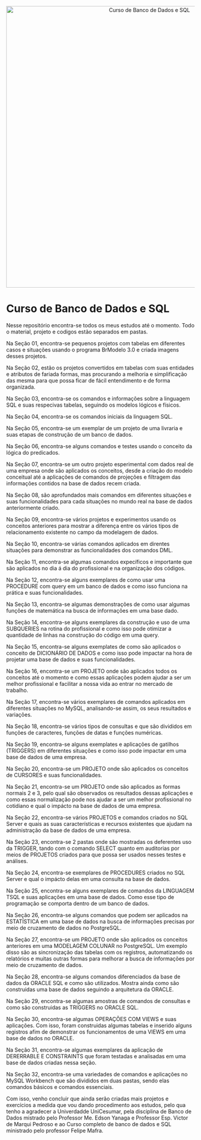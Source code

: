 <p align="center">
  <img src="https://user-images.githubusercontent.com/17755195/145330239-b1f94fde-0d9f-4b63-b9a5-98b64dc74171.jpg" width="750" title="Curso de Banco de Dados e SQL">  
</p>

# Curso de Banco de Dados e SQL

Nesse repositório encontra-se todos os meus estudos até o momento. Todo o material, projeto e codigos estão separados em pastas. 
 
Na Seção 01, encontra-se pequenos projetos com tabelas em diferentes casos e situações usando o programa BrModelo 3.0 e criada imagens desses projetos. 
 
Na Seção 02, estão os projetos convertidos em tabelas com suas entidades e atributos de fariada formas, mas procurando a melhoria e simplificação das mesma para que possa ficar de fácil entendimento e de forma organizada.  
 
Na Seção 03, encontra-se os comandos e informações sobre a linguagem SQL e suas respecivas tabelas, seguindo os modelos lógicos e físicos. 

Na Seção 04, encontra-se os comandos iniciais da linguagem SQL.
 
Na Seção 05, encontra-se um exemplar de um projeto de uma livraria e suas etapas de construção de um banco de dados. 

Na Seção 06, encontra-se alguns comandos e testes usando o conceito da lógica do predicados.

Na Seção 07, encontra-se um outro projeto esperimental com dados real de uma empresa onde são aplicados os conceitos, desde a criação do modelo conceitual até a aplicações de comandos de projeções e filtragem das informações contidos na base de dados recem criada.

Na Seção 08, são aprofundados mais comandos em diferentes situações e suas funcionalidades para cada situações no mundo real na base de dados anteriormente criado.

Na Seção 09, encontra-se vários projetos e experimentos usando os conceitos anteriores para mostrar a diferença entre os vários tipos de relacionamento existente no campo da modelagem de dados.

Na Seção 10, encontra-se várias comandos aplicados em direntes situações para demonstrar as funcionalidades dos comandos DML.

Na Seção 11, encontra-se algumas comandos expecíficos e importante que são aplicados no dia á dia do profissional e na organização dos códigos.

Na Seção 12, encontra-se alguns exemplares de como usar uma PROCEDURE com query em um banco de dados e como isso funciona na prática e suas funcionalidades.

Na Seção 13, encontra-se algumas demonstrações de como usar algumas funções de matemática na busca de informações em uma base dado.

Na Seção 14, encontra-se alguns exemplares da construção e uso de uma SUBQUERIES na rotina do profissional e como isso pode otimizar a quantidade de linhas na construção do código em uma query.

Na Seção 15, encontra-se alguns exemplates de como são aplicados o conceito de DICIONÁRIO DE DADOS e como isso pode impactar na hora de projetar uma base de dados e suas funcionalidades.

Na Seção 16, encontra-se um PROJETO onde são aplicados todos os conceitos até o momento e como essas aplicações podem ajudar a ser um melhor profissional e facilitar a nossa vida ao entrar no mercado de trabalho.

Na Seção 17, encontra-se vários exemplares de comandos aplicados em diferentes situações no MySQL, analisando-se assim, os seus resultados e variações.

Na Seção 18, encontra-se vários tipos de consultas e que são divididos em funções de caracteres, funções de datas e funções numéricas.

Na Seção 19, encontra-se alguns exemplates e aplicações de gatilhos (TRIGGERS) em diferentes situações e como isso pode impactar em uma base de dados de uma empresa.

Na Seção 20, encontra-se um PROJETO onde são aplicados os conceitos de CURSORES e suas funcionalidades.

Na Seção 21, encontra-se um PROJETO onde são aplicados as formas normais 2 e 3, pelo qual são observados os resultados dessas aplicações e como essas normalização pode nos ajudar a ser um melhor profissional no cotidiano e qual o impácto na base de dados de uma empresa.

Na Seção 22, encontra-se vários PROJETOS e comandos criados no SQL Server e quais as suas características e recursos existentes que ajudam na administração da base de dados de uma empresa.

Na Seção 23, encontra-se 2 pastas onde são mostradas os deferentes uso da TRIGGER, tando com o comando SELECT quanto em auditorias por meios de PROJETOS criados para que possa ser usados nesses testes e análises.

Na Seção 24, encontra-se exemplares de PROCEDURES criados no SQL Server e qual o impácto delas em uma consulta na base de dados.

Na Seção 25, encontra-se alguns exemplares de comandos da LINGUAGEM TSQL e suas aplicações em uma base de dados. Como esse tipo de programação se comporta dentro de um banco de dados.

Na Seção 26, encontra-se alguns comandos que podem ser aplicados na ESTATÍSTICA em uma base de dados na busca de informações precisas por meio de cruzamento de dados no PostgreSQL.

Na Seção 27, encontra-se um PROJETO onde são aplicados os conceitos anteriores em uma MODELAGEM COLUNAR no PostgreSQL. Um exemplo disso são as sincronização das tabelas com os registros, automatizando os relatórios e muitas outras formas para melhorar a busca de informações por meio de cruzamento de dados.

Na Seção 28, encontra-se alguns comandos diferenciados da base de dados da ORACLE SQL e como são utilizados. Mostra ainda como são construidas uma base de dados seguindo a arquitetura da ORACLE.

Na Seção 29, encontra-se algumas amostras de comandos de consultas e como são construidas as TRIGGERS no ORACLE SQL.

Na Seção 30, encontra-se algumas OPERAÇÕES COM VIEWS e suas aplicações. Com isso, foram construidas algumas tabelas e inserido alguns registros afim de demonstrar os funcionamentos de uma VIEWS em uma base de dados no ORACLE.

Na Seção 31, encontra-se algumas exemplares da aplicação de DERERRABLE E CONSTRAINTS que foram testadas e analisadas em uma base de dados criadas nessa seção.

Na Seção 32, encontra-se uma variedades de comandos e aplicações no MySQL Workbench que são divididos em duas pastas, sendo elas comandos básicos e comandos essenciais.

Com isso, venho concluir que ainda serão criadas mais projetos e exercícios a medida que vou dando procedimento aos estudos, pelo qua tenho a agradecer a Univerdadde UniCesumar, pela disciplina de Banco de Dados mistrado pelo Professor Me. Edson Yanaga e Professor Esp. Victor de Marqui Pedroso e ao Curso completo de banco de dados e SQL ministrado pelo professor Felipe Mafra.
